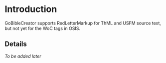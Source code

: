 # Introduction #

GoBibleCreator supports RedLetterMarkup for ThML and USFM source text, but not yet for the WoC tags in OSIS.


## Details ##

_To be added later_
